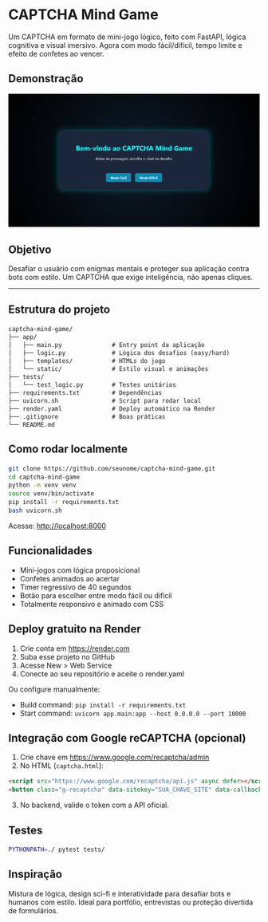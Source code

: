 # CAPTCHA Mind Game

Um CAPTCHA em formato de mini-jogo lógico, feito com FastAPI, lógica cognitiva e visual imersivo. Agora com modo fácil/difícil, tempo limite e efeito de confetes ao vencer.

## Demonstração
![screenshot](screenshot.png)

## Objetivo
Desafiar o usuário com enigmas mentais e proteger sua aplicação contra bots com estilo. Um CAPTCHA que exige inteligência, não apenas cliques.

---

## Estrutura do projeto
```
captcha-mind-game/
├── app/
│   ├── main.py              # Entry point da aplicação
│   ├── logic.py             # Lógica dos desafios (easy/hard)
│   ├── templates/           # HTMLs do jogo
│   └── static/              # Estilo visual e animações
├── tests/
│   └── test_logic.py        # Testes unitários
├── requirements.txt         # Dependências
├── uvicorn.sh               # Script para rodar local
├── render.yaml              # Deploy automático na Render
├── .gitignore               # Boas práticas
└── README.md
```

## Como rodar localmente
```bash
git clone https://github.com/seunome/captcha-mind-game.git
cd captcha-mind-game
python -m venv venv
source venv/bin/activate
pip install -r requirements.txt
bash uvicorn.sh
```
Acesse: [http://localhost:8000](http://localhost:8000)

## Funcionalidades
- Mini-jogos com lógica proposicional
- Confetes animados ao acertar
- Timer regressivo de 40 segundos
- Botão para escolher entre modo fácil ou difícil
- Totalmente responsivo e animado com CSS

## Deploy gratuito na Render
1. Crie conta em https://render.com
2. Suba esse projeto no GitHub
3. Acesse New > Web Service
4. Conecte ao seu repositório e aceite o render.yaml

Ou configure manualmente:
- Build command: `pip install -r requirements.txt`
- Start command: `uvicorn app.main:app --host 0.0.0.0 --port 10000`

## Integração com Google reCAPTCHA (opcional)
1. Crie chave em https://www.google.com/recaptcha/admin
2. No HTML (`captcha.html`):
```html
<script src="https://www.google.com/recaptcha/api.js" async defer></script>
<button class="g-recaptcha" data-sitekey="SUA_CHAVE_SITE" data-callback='onSubmit'>Verificar</button>
```
3. No backend, valide o token com a API oficial.

## Testes
```bash
PYTHONPATH=./ pytest tests/
```

## Inspiração
Mistura de lógica, design sci-fi e interatividade para desafiar bots e humanos com estilo. Ideal para portfólio, entrevistas ou proteção divertida de formulários.